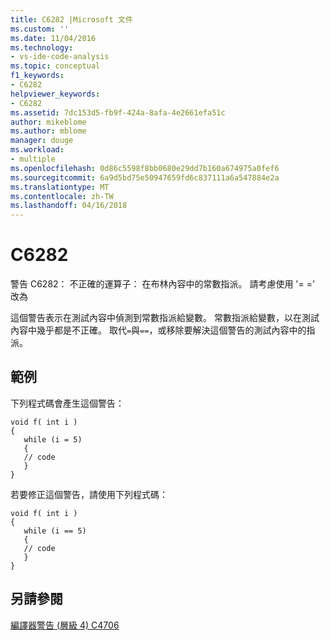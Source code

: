 ```yaml
---
title: C6282 |Microsoft 文件
ms.custom: ''
ms.date: 11/04/2016
ms.technology:
- vs-ide-code-analysis
ms.topic: conceptual
f1_keywords:
- C6282
helpviewer_keywords:
- C6282
ms.assetid: 7dc153d5-fb9f-424a-8afa-4e2661efa51c
author: mikeblome
ms.author: mblome
manager: douge
ms.workload:
- multiple
ms.openlocfilehash: 0d86c5598f8bb0680e29dd7b160a674975a0fef6
ms.sourcegitcommit: 6a9d5bd75e50947659fd6c837111a6a547884e2a
ms.translationtype: MT
ms.contentlocale: zh-TW
ms.lasthandoff: 04/16/2018
---
```

# <a name="c6282"></a>C6282
警告 C6282： 不正確的運算子： 在布林內容中的常數指派。 請考慮使用 '= =' 改為  
  
 這個警告表示在測試內容中偵測到常數指派給變數。 常數指派給變數，以在測試內容中幾乎都是不正確。 取代`=`與`==`，或移除要解決這個警告的測試內容中的指派。  
  
## <a name="example"></a>範例  
 下列程式碼會產生這個警告：  
  
```  
void f( int i )  
{  
   while (i = 5)  
   {  
   // code    
   }  
}  
```  
  
 若要修正這個警告，請使用下列程式碼：  
  
```  
void f( int i )  
{  
   while (i == 5)  
   {  
   // code    
   }  
}  
```  
  
## <a name="see-also"></a>另請參閱  
 [編譯器警告 (層級 4) C4706](/cpp/error-messages/compiler-warnings/compiler-warning-level-4-c4706)